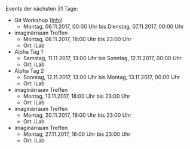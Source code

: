 Events der nächsten 31 Tage:

- Git Workshop ([Info](https://imaginaerraum.de/wiki/Git_Workshop))
  - Montag, 06.11.2017, 00:00 Uhr bis Dienstag, 07.11.2017, 00:00 Uhr
- imaginärraum Treffen
  - Montag, 06.11.2017, 18:00 Uhr bis 23:00 Uhr
  - Ort: iLab
- Alpha Tag 1
  - Samstag, 11.11.2017, 13:00 Uhr bis Sonntag, 12.11.2017, 00:00 Uhr
  - Ort: iLab
- Alpha Tag 2
  - Sonntag, 12.11.2017, 13:00 Uhr bis Montag, 13.11.2017, 00:00 Uhr
  - Ort: iLab
- imaginärraum Treffen
  - Montag, 13.11.2017, 18:00 Uhr bis 23:00 Uhr
  - Ort: iLab
- imaginärraum Treffen
  - Montag, 20.11.2017, 18:00 Uhr bis 23:00 Uhr
  - Ort: iLab
- imaginärraum Treffen
  - Montag, 27.11.2017, 18:00 Uhr bis 23:00 Uhr
  - Ort: iLab
